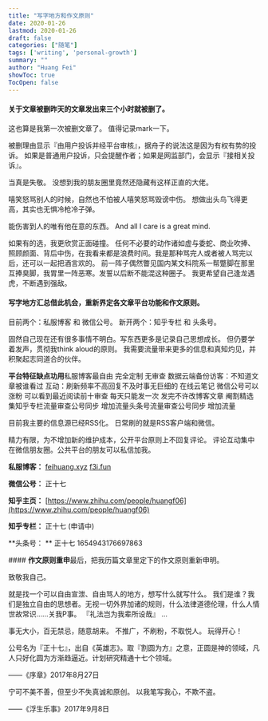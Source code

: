 ```yaml
---
title: "写字地方和作文原则"
date: 2020-01-26
lastmod: 2020-01-26
draft: false
categories: ["随笔"]
tags: ['writing', 'personal-growth']
summary: ""
author: "Huang Fei"
showToc: true
TocOpen: false
---
```


#### **关于文章被删**昨天的文章发出来三个小时就被删了。
这也算是我第一次被删文章了。
值得记录mark一下。

被删理由显示『由用户投诉并经平台审核』，据舟子的说法这是因为有权有势的投诉。 
如果是普通用户投诉，只会提醒作者；如果是网监部门，会显示『接相关投诉』。

当真是失敬。 没想到我的朋友圈里竟然还隐藏有这样正直的大佬。

嘻笑怒骂别人的时候，自然也不怕被人嘻笑怒骂毁谤中伤。
想做出头鸟飞得更高，其实也无惧冷枪冷子弹。

能伤害到人的唯有他在意的东西。 
And all I care is a great mind.

如果有的选，我更欣赏正面碰撞。
任何不必要的动作诸如虚与委蛇、商业吹捧、照顾颜面、背后中伤，在我看来都是浪费时间。我是那种骂完人或者被人骂完以后，还可以一起把酒言欢的。
前一阵子偶然瞥见国内某文科院系一帮蹩脚在那里互捧臭脚，我胃里一阵恶寒。发誓以后断不能混这种圈子。 
我更希望自己逢龙遇虎，不断遇到强敌。

#### **写字地方汇总**借此机会，重新界定各文章平台功能和作文原则。 
目前两个：私服博客 和 微信公号。 
新开两个：知乎专栏 和 头条号。

固然自己现在还有很多事情不明白。写东西更多是记录自己思想成长。 
但仍要学着发声，贯彻我think aloud的原则。
我需要流量带来更多的信息和真知灼见，并积聚起志同道合的伙伴。

**平台特征缺点功用**私服博客最自由
完全定制
无审查
数据云端备份访客：不知道文章被谁看过
互动：刷新频率不高回复不及时事无巨细的
在线云笔记
微信公号可以涨粉
可以看到最近阅读前十审查
每天只能发一次
发完不许改博客文章
阉割精选集知乎专栏流量审查公号同步
增加流量头条号流量审查公号同步
增加流量

目前我主要的信息源已经RSS化。
日常刷的就是RSS客户端和微信。

精力有限，为不增加新的维护成本，公开平台原则上不回复评论。
评论互动集中在微信朋友圈。公共平台的朋友可以私信加我。

**私服博客：**
[feihuang.xyz](http://feihuang.xyz)
[f3i.fun](http://f3i.fun)

**微信公号：**
正十七

[](http://f3i.fun/wp-content/uploads/2020/01/IMG_3042.jpg)**知乎主页：**
[https://www.zhihu.com/people/huangf06](https://www.zhihu.com/people/huangf06)

**知乎专栏：**
正十七 (申请中)

**头条号： **
正十七
1654943176697863

[](http://f3i.fun/wp-content/uploads/2020/01/正十七_290.jpeg)#### **作文原则重申**最后，把我历篇文章里定下的作文原则重新申明。

致敬我自己。

就是找一个可以自由宣泄、自由骂人的地方，想写什么就写什么。 
我们是谁？我们是独立自由的思想者。无视一切外界加诸的规则，什么法律道德伦理，什么人情世故常识……关我P事。
『礼法岂为我辈所设哉』 
...

事无大小，百无禁忌，随意胡来。 
不推广，不刷粉，不取悦人。 
玩得开心！

公号名为『正十七』，出自《英雄志》。取『割圆为方』之意，正圆是神的领域，凡人只好化圆为方渐趋逼近。计划研究精通十七个领域。

 ——《序章》2017年8月27日

宁可不美不善，但至少不失真诚和原创。 
以我笔写我心，不欺不盗。

——《浮生乐事》2017年9月8日
